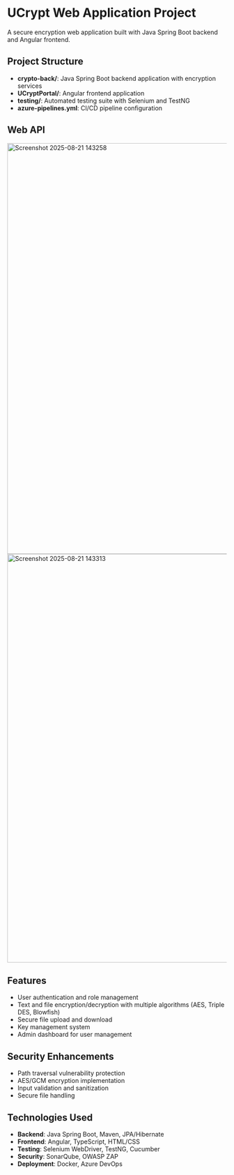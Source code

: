 ﻿# UCrypt Web Application Project

A secure encryption web application built with Java Spring Boot backend and Angular frontend.

## Project Structure

- **crypto-back/**: Java Spring Boot backend application with encryption services
- **UCryptPortal/**: Angular frontend application 
- **testing/**: Automated testing suite with Selenium and TestNG
- **azure-pipelines.yml**: CI/CD pipeline configuration

## Web API
<img width="1906" height="942" alt="Screenshot 2025-08-21 143258" src="https://github.com/user-attachments/assets/b6c88fb9-c8c4-48d7-a0a3-41a4c91c8211" />
<img width="1906" height="937" alt="Screenshot 2025-08-21 143313" src="https://github.com/user-attachments/assets/fb953d87-c085-4f94-a4f8-a54e34658054" />

## Features

- User authentication and role management
- Text and file encryption/decryption with multiple algorithms (AES, Triple DES, Blowfish)
- Secure file upload and download
- Key management system
- Admin dashboard for user management

## Security Enhancements

- Path traversal vulnerability protection
- AES/GCM encryption implementation
- Input validation and sanitization
- Secure file handling

## Technologies Used

- **Backend**: Java Spring Boot, Maven, JPA/Hibernate
- **Frontend**: Angular, TypeScript, HTML/CSS
- **Testing**: Selenium WebDriver, TestNG, Cucumber
- **Security**: SonarQube, OWASP ZAP
- **Deployment**: Docker, Azure DevOps


